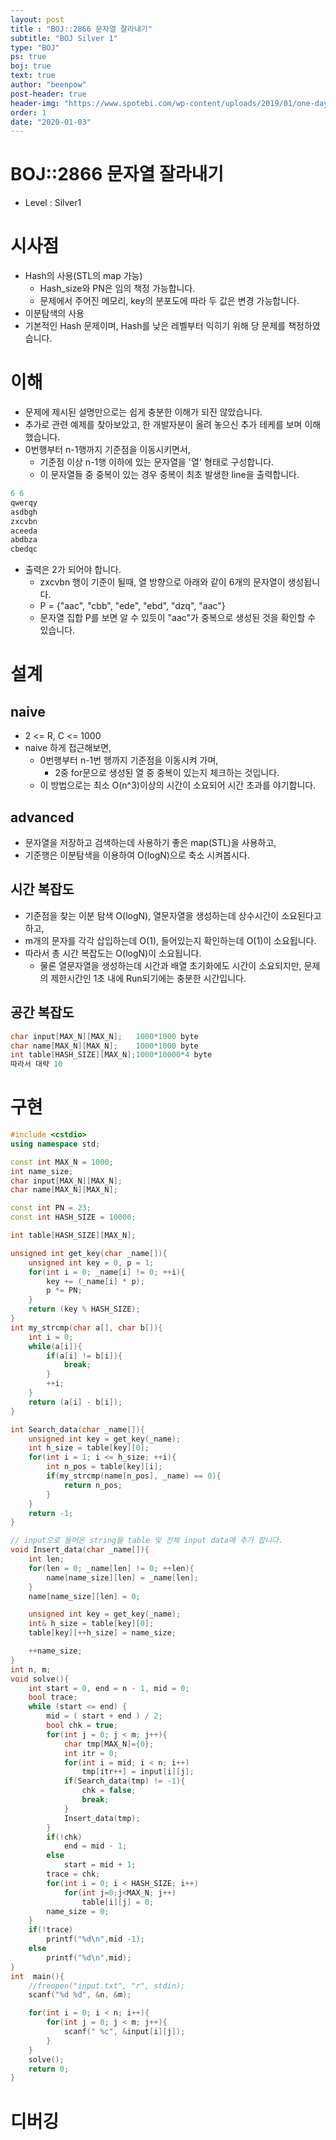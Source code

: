 ```yaml
---
layout: post
title : "BOJ::2866 문자열 잘라내기"
subtitle: "BOJ Silver 1"
type: "BOJ"
ps: true
boj: true
text: true
author: "beenpow"
post-header: true
header-img: "https://www.spotebi.com/wp-content/uploads/2019/01/one-day-day-one-workout-motivation-spotebi.jpg"
order: 1
date: "2020-01-03"
---
```

# BOJ::2866 문자열 잘라내기
[BOJ]:<https://www.acmicpc.net/problem/2866>
- Level : Silver1

# 시사점
- Hash의 사용(STL의 map 가능)
  - Hash_size와 PN은 임의 책정 가능합니다.
  - 문제에서 주어진 메모리, key의 분포도에 따라 두 값은 변경 가능합니다.
- 이분탐색의 사용
- 기본적인 Hash 문제이며, Hash를 낮은 레벨부터 익히기 위해 당 문제를 책정하였습니다.

# 이해

- 문제에 제시된 설명만으로는 쉽게 충분한 이해가 되진 않았습니다.
- 추가로 관련 예제를 찾아보았고, 한 개발자분이 올려 놓으신 추가 테케를 보며 이해했습니다.
- 0번행부터 n-1행까지 기준점을 이동시키면서,
  - 기준점 이상 n-1행 이하에 있는 문자열을 '열' 형태로 구성합니다.
  - 이 문자열들 중 중복이 있는 경우 중복이 최초 발생한 line을 출력합니다.

```cpp
6 6
qwerqy
asdbgh
zxcvbn
aceeda
abdbza
cbedqc
```


- 출력은 2가 되어야 합니다.
  - zxcvbn 행이 기준이 될때, 열 방향으로 아래와 같이 6개의 문자열이 생성됩니다.
  - P = {"aac", "cbb", "ede", "ebd", "dzq", "aac"}
  - 문자열 집합 P를 보면 알 수 있듯이 "aac"가 중복으로 생성된 것을 확인할 수 있습니다.

# 설계

## naive

- 2 <= R, C <= 1000
- naive 하게 접근해보면,
  - 0번행부터 n-1번 행까지 기준점을 이동시켜 가며,
    - 2중 for문으로 생성된 열 중 중복이 있는지 체크하는 것입니다.
  - 이 방법으로는 최소 O(n^3)이상의 시간이 소요되어 시간 초과를 야기합니다.

## advanced

- 문자열을 저장하고 검색하는데 사용하기 좋은 map(STL)을 사용하고,
- 기준행은 이분탐색을 이용하여 O(logN)으로 축소 시켜봅시다.


## 시간 복잡도

- 기준점을 찾는 이분 탐색 O(logN), 열문자열을 생성하는데 상수시간이 소요된다고 하고,
- m개의 문자를 각각 삽입하는데 O(1), 들어있는지 확인하는데 O(1)이 소요됩니다.
- 따라서 총 시간 복잡도는 O(logN)이 소요됩니다.
  - 물론 열문자열을 생성하는데 시간과 배열 초기화에도 시간이 소요되지만, 문제의 제한시간인 1초 내에
    Run되기에는 충분한 시간입니다.

## 공간 복잡도

```cpp
char input[MAX_N][MAX_N];   1000*1000 byte
char name[MAX_N][MAX_N];    1000*1000 byte
int table[HASH_SIZE][MAX_N];1000*10000*4 byte
따라서 대략 10
```
# 구현

```cpp
#include <cstdio>
using namespace std;

const int MAX_N = 1000;
int name_size;
char input[MAX_N][MAX_N];
char name[MAX_N][MAX_N];

const int PN = 23;
const int HASH_SIZE = 10000;

int table[HASH_SIZE][MAX_N];

unsigned int get_key(char _name[]){
    unsigned int key = 0, p = 1;
    for(int i = 0; _name[i] != 0; ++i){
        key += (_name[i] * p);
        p *= PN;
    }
    return (key % HASH_SIZE);
}
int my_strcmp(char a[], char b[]){
    int i = 0;
    while(a[i]){
        if(a[i] != b[i]){
            break;
        }
        ++i;
    }
    return (a[i] - b[i]);
}

int Search_data(char _name[]){
    unsigned int key = get_key(_name);
    int h_size = table[key][0];
    for(int i = 1; i <= h_size; ++i){
        int n_pos = table[key][i];
        if(my_strcmp(name[n_pos], _name) == 0){
            return n_pos;
        }
    }
    return -1;
}

// input으로 들어온 string을 table 및 전체 input data에 추가 합니다.
void Insert_data(char _name[]){
    int len;
    for(len = 0; _name[len] != 0; ++len){
        name[name_size][len] = _name[len];
    }
    name[name_size][len] = 0;

    unsigned int key = get_key(_name);
    int& h_size = table[key][0];
    table[key][++h_size] = name_size;

    ++name_size;
}
int n, m;
void solve(){
    int start = 0, end = n - 1, mid = 0;
    bool trace;
    while (start <= end) {
        mid = ( start + end ) / 2;
        bool chk = true;
        for(int j = 0; j < m; j++){
            char tmp[MAX_N]={0};
            int itr = 0;
            for(int i = mid; i < n; i++)
                tmp[itr++] = input[i][j];
            if(Search_data(tmp) != -1){
                chk = false;
                break;
            }
            Insert_data(tmp);
        }
        if(!chk)
            end = mid - 1;
        else
            start = mid + 1;
        trace = chk;
        for(int i = 0; i < HASH_SIZE; i++)
            for(int j=0;j<MAX_N; j++)
                table[i][j] = 0;
        name_size = 0;
    }
    if(!trace)
        printf("%d\n",mid -1);
    else
        printf("%d\n",mid);
}
int  main(){
    //freopen("input.txt", "r", stdin);
    scanf("%d %d", &n, &m);

    for(int i = 0; i < n; i++){
        for(int j = 0; j < m; j++){
            scanf(" %c", &input[i][j]);
        }
    }
    solve();
    return 0;
}
```

# 디버깅

